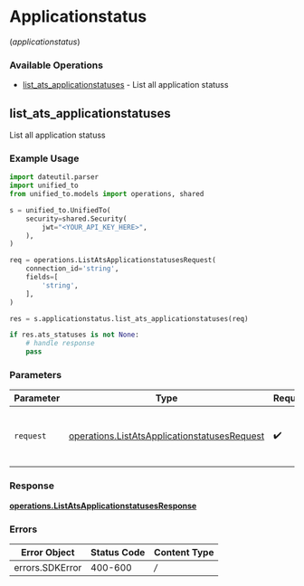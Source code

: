 # Applicationstatus
(*applicationstatus*)

### Available Operations

* [list_ats_applicationstatuses](#list_ats_applicationstatuses) - List all application statuss

## list_ats_applicationstatuses

List all application statuss

### Example Usage

```python
import dateutil.parser
import unified_to
from unified_to.models import operations, shared

s = unified_to.UnifiedTo(
    security=shared.Security(
        jwt="<YOUR_API_KEY_HERE>",
    ),
)

req = operations.ListAtsApplicationstatusesRequest(
    connection_id='string',
    fields=[
        'string',
    ],
)

res = s.applicationstatus.list_ats_applicationstatuses(req)

if res.ats_statuses is not None:
    # handle response
    pass
```

### Parameters

| Parameter                                                                                                    | Type                                                                                                         | Required                                                                                                     | Description                                                                                                  |
| ------------------------------------------------------------------------------------------------------------ | ------------------------------------------------------------------------------------------------------------ | ------------------------------------------------------------------------------------------------------------ | ------------------------------------------------------------------------------------------------------------ |
| `request`                                                                                                    | [operations.ListAtsApplicationstatusesRequest](../../models/operations/listatsapplicationstatusesrequest.md) | :heavy_check_mark:                                                                                           | The request object to use for the request.                                                                   |


### Response

**[operations.ListAtsApplicationstatusesResponse](../../models/operations/listatsapplicationstatusesresponse.md)**
### Errors

| Error Object    | Status Code     | Content Type    |
| --------------- | --------------- | --------------- |
| errors.SDKError | 400-600         | */*             |
